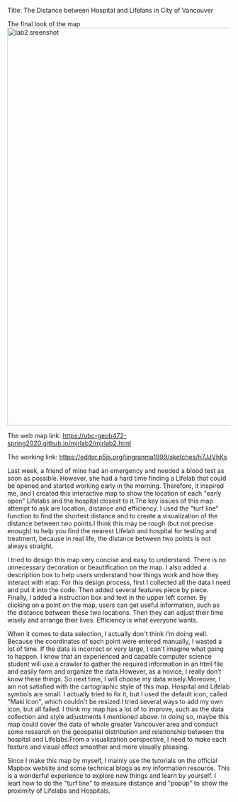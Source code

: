 Title: The Distance between Hospital and Lifelans in City of Vancouver

The final look of the map
<img width="898" alt="lab2 sreenshot" src="https://user-images.githubusercontent.com/59896936/76237745-fd1d8300-61eb-11ea-81a9-68199b225b09.png">

The web map link: https://ubc-geob472-spring2020.github.io/mjrlab2/mjrlab2.html

The working link: https://editor.p5js.org/jingranma1999/sketches/h7JJVhKs

  Last week, a friend of mine had an emergency and needed a blood test as soon as possible. However, she had a hard time finding a Lifelab that could be opened and started working early in the morning. Therefore, it inspired me, and I created this interactive map to show the location of each "early open" Lifelabs and the hospital closest to it.The key issues of this map attempt to ask are location, distance and efficiency. I used the "turf line" function to find the shortest distance and to create a visualization of the distance between two points.I think this may be rough (but not precise enough) to help you find the nearest Lifelab and hospital for testing and treatment, because in real life, the distance between two points is not always straight.

  I tried to design this map very concise and easy to understand. There is no unnecessary decoration or beautification on the map. I also added a description box to help users understand how things work and how they interact with map. For this design process, first I collected all the data I need and put it into the code. Then added several features piece by piece. Finally, I added a instruction box and text in the upper left corner. By clicking on a point on the map, users can get useful information, such as the distance between these two locations. Then they can adjust their time wisely and arrange their lives. Efficiency is what everyone wants.
  
  When it comes to data selection, I actually don't think I'm doing well. Because the coordinates of each point were entered manually, I wasted a lot of time. If the data is incorrect or very large, I can't imagine what going to happen. I know that an experienced and capable computer science student will use a crawler to gather the required information in an html file and easily form and organize the data.However, as a novice, I really don’t know these things. So next time, I will choose my data wisely.Moreover, I am not satisfied with the cartographic style of this map. Hospital and Lifelab symbols are small. I actually tried to fix it, but I used the default icon, called "Maki Icon", which couldn't be resized.I tried several ways to add my own icon, but all failed. I think my map has a lot of to improve, such as the data collection and style adjustments I mentioned above. In doing so, maybe this map could cover the data of whole greater Vancouver area and conduct some research on the geospatial distribution and relationship between the hospital and Lifelabs.From a visualization perspective, I need to make each feature and visual effect smoother and more visually pleasing.
  
  Since I make this map by myself, I mainly use the tutorials on the official Mapbox website and some technical blogs as my information resource. This is a wonderful experience to explore new things and learn by yourself. I leart how to do the "turf line" to measure distance and "popup" to show the proximity of Lifelabs and Hospitals.
